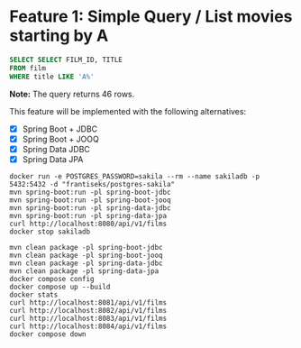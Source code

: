 # Feature 1: Simple Query / List movies starting by A

```sql
SELECT SELECT FILM_ID, TITLE
FROM film
WHERE title LIKE 'A%'
```

**Note:** The query returns 46 rows.

This feature will be implemented with the following alternatives:

- [x] Spring Boot + JDBC
- [x] Spring Boot + JOOQ
- [x] Spring Data JDBC
- [x] Spring Data JPA

```shell
docker run -e POSTGRES_PASSWORD=sakila --rm --name sakiladb -p 5432:5432 -d "frantiseks/postgres-sakila"
mvn spring-boot:run -pl spring-boot-jdbc
mvn spring-boot:run -pl spring-boot-jooq
mvn spring-boot:run -pl spring-data-jdbc
mvn spring-boot:run -pl spring-data-jpa
curl http://localhost:8080/api/v1/films
docker stop sakiladb
```

```shell
mvn clean package -pl spring-boot-jdbc
mvn clean package -pl spring-boot-jooq
mvn clean package -pl spring-data-jdbc
mvn clean package -pl spring-data-jpa
docker compose config
docker compose up --build
docker stats
curl http://localhost:8081/api/v1/films
curl http://localhost:8082/api/v1/films
curl http://localhost:8083/api/v1/films
curl http://localhost:8084/api/v1/films
docker compose down
```
